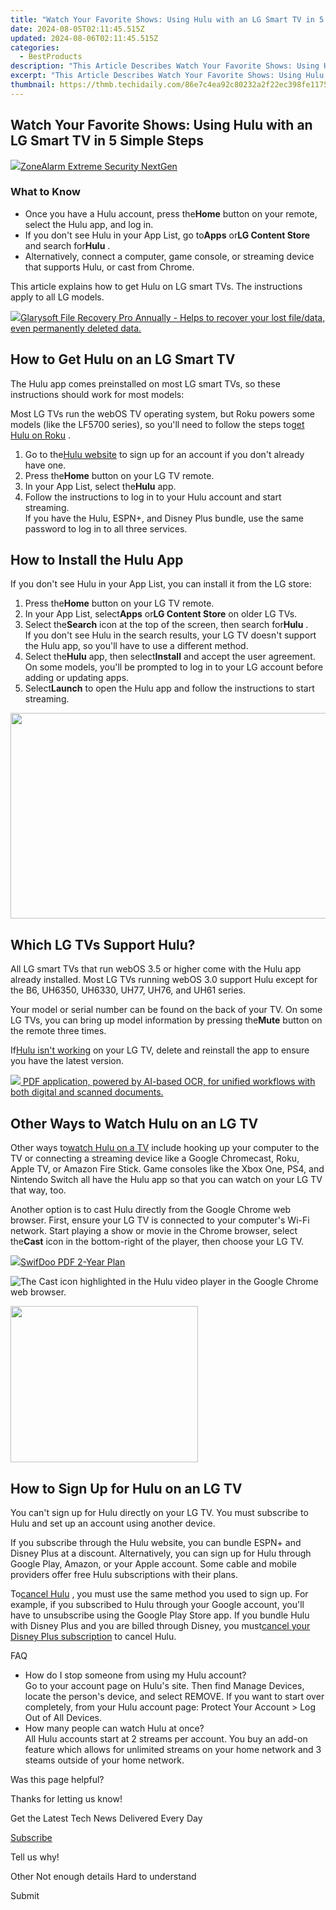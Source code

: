```yaml
---
title: "Watch Your Favorite Shows: Using Hulu with an LG Smart TV in 5 Simple Steps"
date: 2024-08-05T02:11:45.515Z
updated: 2024-08-06T02:11:45.515Z
categories:
  - BestProducts
description: "This Article Describes Watch Your Favorite Shows: Using Hulu with an LG Smart TV in 5 Simple Steps"
excerpt: "This Article Describes Watch Your Favorite Shows: Using Hulu with an LG Smart TV in 5 Simple Steps"
thumbnail: https://thmb.techidaily.com/86e7c4ea92c80232a2f22ec398fe1175bda0bfa79b5ffdb49f75954366a9ab9c.jpg
---
```


## Watch Your Favorite Shows: Using Hulu with an LG Smart TV in 5 Simple Steps
<!-- affiliate ads begin -->
<a href="https://estore.zonealarm.com/order/checkout.php?PRODS=36245101&QTY=1&AFFILIATE=108875&CART=1"><img src="https://sc1.checkpoint.com/sc1/za/images/boxes/zang_box_trust.png" border="0">ZoneAlarm Extreme Security NextGen</a>
<!-- affiliate ads end -->
### What to Know

* Once you have a Hulu account, press the**Home** button on your remote, select the Hulu app, and log in.
* If you don't see Hulu in your App List, go to**Apps** or**LG Content Store** and search for**Hulu** .
* Alternatively, connect a computer, game console, or streaming device that supports Hulu, or cast from Chrome.

 This article explains how to get Hulu on LG smart TVs. The instructions apply to all LG models.

<!-- affiliate ads begin -->
<a href="https://order.glarysoft.com/order/checkout.php?PRODS=35504869&QTY=1&AFFILIATE=108875&CART=1"><img src="https://secure.avangate.com/images/merchant/6734fa703f6633ab896eecbdfad8953a/products/1_FR-200-1.png" border="0">Glarysoft File Recovery Pro Annually -  Helps to recover your lost file/data, even permanently deleted data. 
</a>
<!-- affiliate ads end -->
## How to Get Hulu on an LG Smart TV

 The Hulu app comes preinstalled on most LG smart TVs, so these instructions should work for most models:

 Most LG TVs run the webOS TV operating system, but Roku powers some models (like the LF5700 series), so you'll need to follow the steps to[get Hulu on Roku](https://www.lifewire.com/watch-hulu-on-roku-7483468) .

1. Go to the[Hulu website](https://www.hulu.com/welcome?orig%5Freferrer=google.com) to sign up for an account if you don't already have one.
2. Press the**Home** button on your LG TV remote.
3. In your App List, select the**Hulu** app.
4. Follow the instructions to log in to your Hulu account and start streaming.  
 If you have the Hulu, ESPN+, and Disney Plus bundle, use the same password to log in to all three services.

## How to Install the Hulu App

 If you don't see Hulu in your App List, you can install it from the LG store:

1. Press the**Home** button on your LG TV remote.
2. In your App List, select**Apps** or**LG Content Store** on older LG TVs.
3. Select the**Search** icon at the top of the screen, then search for**Hulu** .  
 If you don't see Hulu in the search results, your LG TV doesn't support the Hulu app, so you'll have to use a different method.
4. Select the**Hulu** app, then select**Install** and accept the user agreement.  
 On some models, you'll be prompted to log in to your LG account before adding or updating apps.
5. Select**Launch** to open the Hulu app and follow the instructions to start streaming.

<!-- affiliate ads begin -->
<a href="https://ursime.pxf.io/c/5597632/2092236/16384" target="_top" id="2092236"><img src="//a.impactradius-go.com/display-ad/16384-2092236" border="0" alt="" width="1920" height="329"/></a><img height="0" width="0" src="https://imp.pxf.io/i/5597632/2092236/16384" style="position:absolute;visibility:hidden;" border="0" />
<!-- affiliate ads end -->
## Which LG TVs Support Hulu?

 All LG smart TVs that run webOS 3.5 or higher come with the Hulu app already installed. Most LG TVs running webOS 3.0 support Hulu except for the B6, UH6350, UH6330, UH77, UH76, and UH61 series.

 Your model or serial number can be found on the back of your TV. On some LG TVs, you can bring up model information by pressing the**Mute** button on the remote three times.  

 If[Hulu isn't working](https://www.lifewire.com/fix-hulu-not-working-5096089) on your LG TV, delete and reinstall the app to ensure you have the latest version.

<!-- affiliate ads begin -->
<a href="https://checkout.abbyy.com/order/checkout.php?PRODS=39254549&QTY=1&AFFILIATE=108875&CART=1"> <img src="https://secure.avangate.com/images/merchant/0e5fb5c76fca16adbee503c9aff393cd/products/8_FR-Badges-NEW-FR-Standard-16-WIN-200.png" border="0"> PDF application, powered by AI-based OCR, for unified workflows with both digital and scanned documents. </a>
<!-- affiliate ads end -->
## Other Ways to Watch Hulu on an LG TV

 Other ways to[watch Hulu on a TV](https://www.lifewire.com/watch-hulu-on-your-tv-3486665) include hooking up your computer to the TV or connecting a streaming device like a Google Chromecast, Roku, Apple TV, or Amazon Fire Stick. Game consoles like the Xbox One, PS4, and Nintendo Switch all have the Hulu app so that you can watch on your LG TV that way, too.

 Another option is to cast Hulu directly from the Google Chrome web browser. First, ensure your LG TV is connected to your computer's Wi-Fi network. Start playing a show or movie in the Chrome browser, select the**Cast** icon in the bottom-right of the player, then choose your LG TV.  

<!-- affiliate ads begin -->
<a href="https://purchase.swifdoo.com/order/checkout.php?PRODS=40002580&QTY=1&AFFILIATE=108875&CART=1"><img src="https://secure.avangate.com/images/merchant/8b932759a5a04ddb34bf79e3f9072e4b/products/3_Product%20box%20white-1024x1024.png" border="0">SwifDoo PDF 2-Year Plan</a>
<!-- affiliate ads end -->
![The Cast icon highlighted in the Hulu video player in the Google Chrome web browser.](https://www.lifewire.com/thmb/XRvqFn2nHCCaCqD0LMk1qgKNU54=/1500x0/filters:no_upscale():max_bytes(150000):strip_icc():format(webp)/WatchHuluonanLGSmartTV-annotated-7d7bbb3f45e04ae3a736286cec07a7f5.jpg)

<!-- affiliate ads begin -->
<a href="https://boody-eco-wear.pxf.io/c/5597632/1567905/13846" target="_top" id="1567905"><img src="//a.impactradius-go.com/display-ad/13846-1567905" border="0" alt="" width="300" height="250"/></a><img height="0" width="0" src="https://imp.pxf.io/i/5597632/1567905/13846" style="position:absolute;visibility:hidden;" border="0" />
<!-- affiliate ads end -->
## How to Sign Up for Hulu on an LG TV

 You can't sign up for Hulu directly on your LG TV. You must subscribe to Hulu and set up an account using another device.

 If you subscribe through the Hulu website, you can bundle ESPN+ and Disney Plus at a discount. Alternatively, you can sign up for Hulu through Google Play, Amazon, or your Apple account. Some cable and mobile providers offer free Hulu subscriptions with their plans.

 To[cancel Hulu](https://www.lifewire.com/how-to-cancel-hulu-subscription-4173750) , you must use the same method you used to sign up. For example, if you subscribed to Hulu through your Google account, you'll have to unsubscribe using the Google Play Store app. If you bundle Hulu with Disney Plus and you are billed through Disney, you must[cancel your Disney Plus subscription](https://www.lifewire.com/how-to-cancel-disney-plus-4847060) to cancel Hulu.

 FAQ

* How do I stop someone from using my Hulu account?  
 Go to your account page on Hulu's site. Then find Manage Devices, locate the person's device, and select REMOVE. If you want to start over completely, from your Hulu account page: Protect Your Account > Log Out of All Devices.
* How many people can watch Hulu at once?  
 All Hulu accounts start at 2 streams per account. You buy an add-on feature which allows for unlimited streams on your home network and 3 steams outside of your home network.

Was this page helpful?

Thanks for letting us know!

 Get the Latest Tech News Delivered Every Day

[Subscribe](https://www.lifewire.com/#)

Tell us why!

 Other  Not enough details  Hard to understand

 Submit

<ins class="adsbygoogle"
     style="display:block"
     data-ad-format="autorelaxed"
     data-ad-client="ca-pub-7571918770474297"
     data-ad-slot="1223367746"></ins>



<ins class="adsbygoogle"
     style="display:block"
     data-ad-client="ca-pub-7571918770474297"
     data-ad-slot="8358498916"
     data-ad-format="auto"
     data-full-width-responsive="true"></ins>
